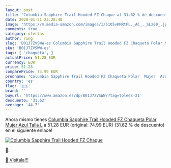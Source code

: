 ```yaml
---
layout: post
title: 'Columbia Sapphire Trail Hooded FZ Chaque al 31.62 % de descuento'
date: 2020-01-31 22:28:40
image: 'https://m.media-amazon.com/images/I/51O5vKMRtPL._AC_._SL200_.jpg'
comments: true
category: ofertas
author: ring
slug: 'B01J7ZVSWW-es Columbia Sapphire Trail Hooded FZ Chaqueta Polar Mujer...'
sku: 'B01J7ZVSWW-es'
tags: [ 'chaqueta', ]
actualPrice: 51.28 EUR
currency: EUR
price: 51.28
comparePrice: 74.99 EUR
prodname: 'Columbia Sapphire Trail Hooded FZ Chaqueta Polar  Mujer  Azul  Talla L'
country: 'es'
flag: '🇪🇸'
brand: ''
buyurl: 'https://www.amazon.es/dp/B01J7ZVSWW/?tag=tolees-21'
descuento: '31.62'
average: '44.7'
---
```


Ahora mismo tienes [Columbia Sapphire Trail Hooded FZ Chaqueta Polar  Mujer  Azul  Talla L](https://www.amazon.es/dp/B01J7ZVSWW/?tag=tolees-21) a 51.28 EUR (original: 74.99 EUR) (31.62 %  de descuento) en el siguiente enlace!

[![Columbia Sapphire Trail Hooded FZ Chaque](https://m.media-amazon.com/images/I/51O5vKMRtPL._AC_._SL200_.jpg)](https://www.amazon.es/dp/B01J7ZVSWW/?tag=tolees-21)

🔎:


[🛒 Visítala!!!](https://www.amazon.es/dp/B01J7ZVSWW/?tag=tolees-21)
